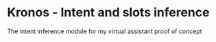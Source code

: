 # Kronos - Intent and slots inference
The intent inference module for my virtual assistant proof of concept
